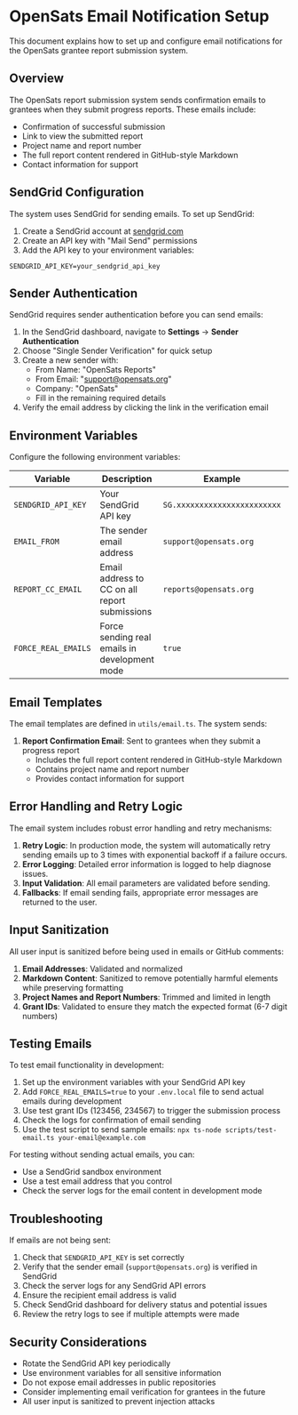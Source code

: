 # OpenSats Email Notification Setup

This document explains how to set up and configure email notifications for the OpenSats grantee report submission system.

## Overview

The OpenSats report submission system sends confirmation emails to grantees when they submit progress reports. These emails include:
- Confirmation of successful submission
- Link to view the submitted report
- Project name and report number
- The full report content rendered in GitHub-style Markdown
- Contact information for support

## SendGrid Configuration

The system uses SendGrid for sending emails. To set up SendGrid:

1. Create a SendGrid account at [sendgrid.com](https://sendgrid.com)
2. Create an API key with "Mail Send" permissions
3. Add the API key to your environment variables:

```
SENDGRID_API_KEY=your_sendgrid_api_key
```

## Sender Authentication

SendGrid requires sender authentication before you can send emails:

1. In the SendGrid dashboard, navigate to **Settings** → **Sender Authentication**
2. Choose "Single Sender Verification" for quick setup
3. Create a new sender with:
   - From Name: "OpenSats Reports"
   - From Email: "support@opensats.org"
   - Company: "OpenSats"
   - Fill in the remaining required details
4. Verify the email address by clicking the link in the verification email

## Environment Variables

Configure the following environment variables:

| Variable | Description | Example | Required |
|----------|-------------|---------|----------|
| `SENDGRID_API_KEY` | Your SendGrid API key | `SG.xxxxxxxxxxxxxxxxxxxxxxx` | Yes |
| `EMAIL_FROM` | The sender email address | `support@opensats.org` | Yes |
| `REPORT_CC_EMAIL` | Email address to CC on all report submissions | `reports@opensats.org` | No |
| `FORCE_REAL_EMAILS` | Force sending real emails in development mode | `true` | No |

## Email Templates

The email templates are defined in `utils/email.ts`. The system sends:

1. **Report Confirmation Email**: Sent to grantees when they submit a progress report
   - Includes the full report content rendered in GitHub-style Markdown
   - Contains project name and report number
   - Provides contact information for support

## Error Handling and Retry Logic

The email system includes robust error handling and retry mechanisms:

1. **Retry Logic**: In production mode, the system will automatically retry sending emails up to 3 times with exponential backoff if a failure occurs.
2. **Error Logging**: Detailed error information is logged to help diagnose issues.
3. **Input Validation**: All email parameters are validated before sending.
4. **Fallbacks**: If email sending fails, appropriate error messages are returned to the user.

## Input Sanitization

All user input is sanitized before being used in emails or GitHub comments:

1. **Email Addresses**: Validated and normalized
2. **Markdown Content**: Sanitized to remove potentially harmful elements while preserving formatting
3. **Project Names and Report Numbers**: Trimmed and limited in length
4. **Grant IDs**: Validated to ensure they match the expected format (6-7 digit numbers)

## Testing Emails

To test email functionality in development:

1. Set up the environment variables with your SendGrid API key
2. Add `FORCE_REAL_EMAILS=true` to your `.env.local` file to send actual emails during development
3. Use test grant IDs (123456, 234567) to trigger the submission process
4. Check the logs for confirmation of email sending
5. Use the test script to send sample emails: `npx ts-node scripts/test-email.ts your-email@example.com`

For testing without sending actual emails, you can:
- Use a SendGrid sandbox environment
- Use a test email address that you control
- Check the server logs for the email content in development mode

## Troubleshooting

If emails are not being sent:

1. Check that `SENDGRID_API_KEY` is set correctly
2. Verify that the sender email (`support@opensats.org`) is verified in SendGrid
3. Check the server logs for any SendGrid API errors
4. Ensure the recipient email address is valid
5. Check SendGrid dashboard for delivery status and potential issues
6. Review the retry logs to see if multiple attempts were made

## Security Considerations

- Rotate the SendGrid API key periodically
- Use environment variables for all sensitive information
- Do not expose email addresses in public repositories
- Consider implementing email verification for grantees in the future
- All user input is sanitized to prevent injection attacks
